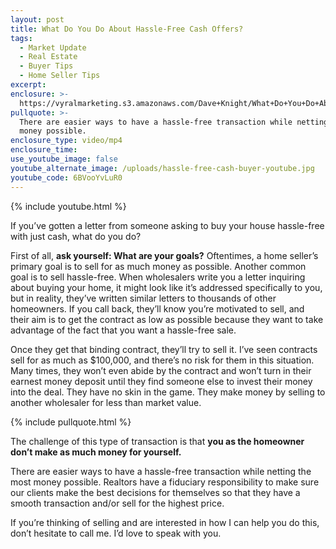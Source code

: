 ```yaml
---
layout: post
title: What Do You Do About Hassle-Free Cash Offers?
tags:
  - Market Update
  - Real Estate
  - Buyer Tips
  - Home Seller Tips
excerpt:
enclosure: >-
  https://vyralmarketing.s3.amazonaws.com/Dave+Knight/What+Do+You+Do+About+Hassle-Free+Cash+Offers_.mp4
pullquote: >-
  There are easier ways to have a hassle-free transaction while netting the most
  money possible.
enclosure_type: video/mp4
enclosure_time:
use_youtube_image: false
youtube_alternate_image: /uploads/hassle-free-cash-buyer-youtube.jpg
youtube_code: 6BVooYvLuR0
---
```


{% include youtube.html %}

If you’ve gotten a letter from someone asking to buy your house hassle-free with just cash, what do you do?&nbsp;

First of all, **ask yourself: What are your goals?** Oftentimes, a home seller’s primary goal is to sell for as much money as possible. Another common goal is to sell hassle-free. When wholesalers write you a letter inquiring about buying your home, it might look like it’s addressed specifically to you, but in reality, they’ve written similar letters to thousands of other homeowners. If you call back, they’ll know you’re motivated to sell, and their aim is to get the contract as low as possible because they want to take advantage of the fact that you want a hassle-free sale.&nbsp;

Once they get that binding contract, they’ll try to sell it. I’ve seen contracts sell for as much as $100,000, and there’s no risk for them in this situation. Many times, they won’t even abide by the contract and won’t turn in their earnest money deposit until they find someone else to invest their money into the deal. They have no skin in the game. They make money by selling to another wholesaler for less than market value.&nbsp;

{% include pullquote.html %}

The challenge of this type of transaction is that **you as the homeowner don’t make as much money for yourself.&nbsp;**

There are easier ways to have a hassle-free transaction while netting the most money possible. Realtors have a fiduciary responsibility to make sure our clients make the best decisions for themselves so that they have a smooth transaction and/or sell for the highest price.&nbsp;

If you’re thinking of selling and are interested in how I can help you do this, don’t hesitate to call me. I’d love to speak with you.